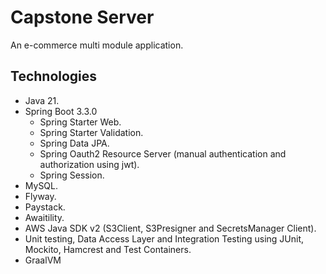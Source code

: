 # Capstone Server
An e-commerce multi module application.

## Technologies
* Java 21.
* Spring Boot 3.3.0
    * Spring Starter Web.
    * Spring Starter Validation.
    * Spring Data JPA.
    * Spring Oauth2 Resource Server (manual authentication and authorization using jwt).
    * Spring Session.
* MySQL.
* Flyway.
* Paystack.
* Awaitility.
* AWS Java SDK v2 (S3Client, S3Presigner and SecretsManager Client).
* Unit testing, Data Access Layer and Integration Testing using JUnit, Mockito, Hamcrest and Test Containers.
* GraalVM